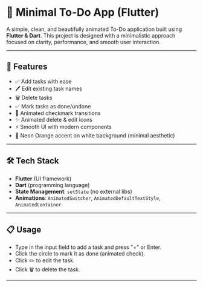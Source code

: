# 📝 Minimal To-Do App (Flutter)

A simple, clean, and beautifully animated To-Do application built using **Flutter & Dart**. This project is designed with a minimalistic approach focused on clarity, performance, and smooth user interaction.

---

## 🚀 Features

- ✅ Add tasks with ease
- 🖊️ Edit existing task names
- 🗑️ Delete tasks
- ✅ Mark tasks as done/undone
- 💫 Animated checkmark transitions
- ✨ Animated delete & edit icons
- ⚡ Smooth UI with modern components
- 🎨 Neon Orange accent on white background (minimal aesthetic)

---

## 🛠️ Tech Stack

- **Flutter** (UI framework)
- **Dart** (programming language)
- **State Management**: `setState` (no external libs)
- **Animations**: `AnimatedSwitcher`, `AnimatedDefaultTextStyle`, `AnimatedContainer`

---

## 📋 Usage

- Type in the input field to add a task and press "+" or Enter.
- Click the circle to mark it as done (animated check).
- Click ✏️ to edit the task.
- Click 🗑️ to delete the task.

---


